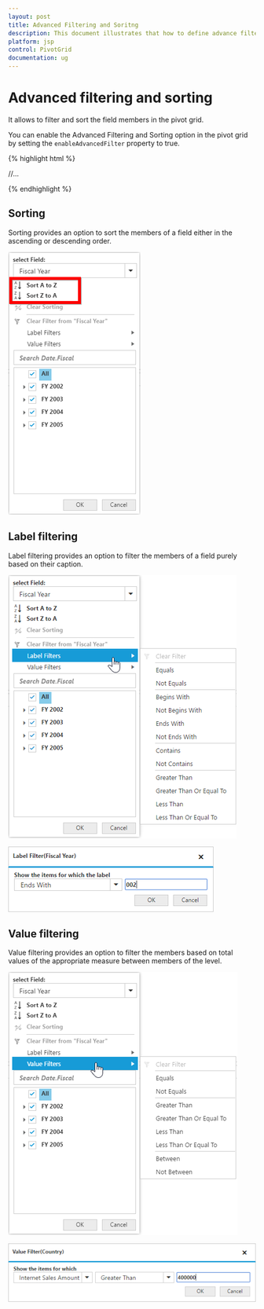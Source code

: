 ```yaml
---
layout: post
title: Advanced Filtering and Soritng
description: This document illustrates that how to define advance filtering and sorting with respective to the modes in JSP PivotGrid control
platform: jsp
control: PivotGrid
documentation: ug
---
```


# Advanced filtering and sorting

It allows to filter and sort the field members in the pivot grid.

You can enable the Advanced Filtering and Sorting option in the pivot grid by setting the `enableAdvancedFilter` property to true.

{% highlight html %}

<div class="cols-sample-area">
<ej:pivotGrid id="PivotGrid1" enableAdvancedFilter="true" enableGroupingBar="true">
	//...
</ej:pivotGrid>
</div>

{% endhighlight %}

## Sorting

Sorting provides an option to sort the members of a field either in the ascending or descending order.

![](AdvanceFiltering_images/sorting.png)

## Label filtering

Label filtering provides an option to filter the members of a field purely based on their caption. 

![](AdvanceFiltering_images/filtering.png)

![](AdvanceFiltering_images/filtering_dialog.png)


## Value filtering

Value filtering provides an option to filter the members based on total values of the appropriate measure between members of the level.

![](AdvanceFiltering_images/valuefilter.png)

![](AdvanceFiltering_images/valuefilter_dialog.png)
